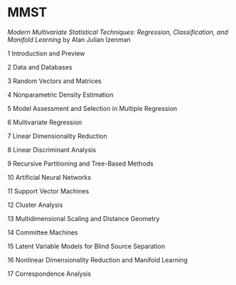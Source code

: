 # MMST

*Modern Multivariate Statistical Techniques:  Regression, Classification, and Manifold Learning* by Alan Julian Izenman

1 Introduction and Preview

2 Data and Databases

3 Random Vectors and Matrices

4 Nonparametric Density Estimation

5 Model Assessment and Selection in Multiple Regression

6 Multivariate Regression

7 Linear Dimensionality Reduction

8 Linear Discriminant Analysis

9 Recursive Partitioning and Tree-Based Methods

10 Artificial Neural Networks

11 Support Vector Machines

12 Cluster Analysis

13 Multidimensional Scaling and Distance Geometry

14 Committee Machines

15 Latent Variable Models for Blind Source Separation

16 Nonlinear Dimensionality Reduction and Manifold Learning 

17 Correspondence Analysis

